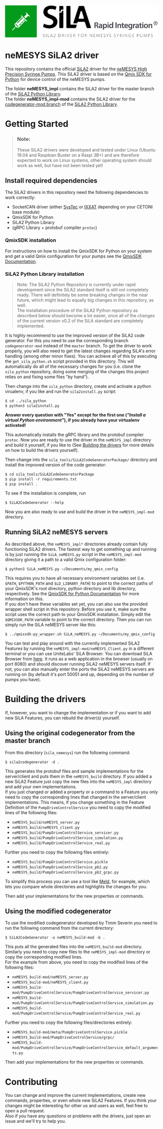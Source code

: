 ![neMESYS SiLA2 Logo](doc/sila_nemesys_logo.png) 

# neMESYS SiLA2 driver
This repository contains the official [SiLA2](https://sila-standard.com/) driver for the [neMESYS High Precision Syringe Pumps](https://www.cetoni.com/products/pumps). This SiLA2 driver is based on the [Qmix SDK for Python](https://github.com/CETONI-Software/qmixsdk-for-python) for device control of the neMESYS pumps.

The folder **neMESYS_impl** contains the SiLA2 driver for the master branch of the [SiLA2 Python Library](https://gitlab.com/SiLA2/sila_python).  
The folder **neMESYS_impl-mod** contains the SiLA2 driver for the 
[codegenerator-mod branch](https://gitlab.com/SiLA2/sila_python/tree/codegenerator-mod) of the 
[SiLA2 Python Library](https://gitlab.com/SiLA2/sila_python).

# Getting Started
> ### Note:
> These SiLA2 drivers were developed and tested under Linux (Ubuntu 19.04 and Raspbian Buster on a Raspi 3B+) and are therefore expected to work on Linux systems, other operating system should work as well, but have not been tested yet!

## Install required dependencies
The SiLA2 drivers in this repository need the following dependencies to work correctly:
* SocketCAN driver (either [SysTec](https://www.systec-electronic.com/en/company/support/device-driver/) or [IXXAT](https://www.ixxat.com/support/file-and-documents-download/drivers/socketcan-driver) depending on your CETONI base module)
* QmixSDK for Python
* SiLA2 Python Library
* (gRPC Library + protobuf compiler `protoc`)

### QmixSDK installation
For instructions on how to install the QmixSDK for Python on your system and get a valid Qmix configuration for your pumps see the [QmixSDK Documentation](https://www.cetoni.de/fileadmin/user_upload/Documents/Manuals/QmixSDK/index.html).

### SiLA2 Python Library installation
> Note: The SiLA2 Python Repository is currently under rapid development since the SiLA2 standard itself is still not completely ready. There will definitely be some breaking changes in the near future, which might lead to equally big changes in this repository, as well.  
> The installation procedure of the SiLA2 Python repository as described below should become a lot easier, once all of the changes of the current version v0.2 of the SiLA standard are completely implemented.

It is highly recommend to use the improved version of the SiLA2 code generator. For this you need to use the corresponding branch `codegenerator-mod` instead of the `master` branch. To get the driver to work properly, you will also need to get the latest changes regarding SiLA's error handling (among other minor fixes). You can achieve all of this by executing the `get_sila_python.sh` script provided in this directory. This will automatically do all of the necessary changes for you (i.e. clone the `sila_python` repository, doing some merging of the changes this project relies on and fixing some files "by hand").

Then change into the `sila_python` directory, create and activate a python virualenv, if you like and run the `sila2install.py` script:
```shell
$ cd ../sila_python
$ python3 sila2install.py
```
**Answer every question with "Yes" except for the first one (*"Install a virtual Python environment"*), if you already have your virtualenv activated!**

This automatically installs the gRPC library and the protobuf compiler `protoc`. Now you are ready to use the driver in the `neMESYS_impl` directory and build it yourself, if you like to (See [Building the drivers](#building-the-drivers) for more details on how to build the drivers yourself).  

Then change into the `sila_tools/SiLA2CodeGeneratorPackage/` directory and install the improved version of the code generator:
```shell
$ cd sila_tools/SiLA2CodeGeneratorPackage
$ pip install -r requirements.txt
$ pip install .
```
To see if the installation is complete, run 
```shell
$ SiLA2CodeGenerator --help
```
Now you are also ready to use and build the driver in the `neMESYS_impl-mod` directory.

## Running SiLA2 neMESYS servers
As described above, the `neMESYS_impl*` directories already contain fully functioning SiLA2 drivers. The fastest way to get something up and running is by just running the `SiLA_neMESYS.py` script in the `neMESYS_impl-mod` directory giving it a path to a valid Qmix configuration folder:
```shell
$ python3 SiLA_neMESYS.py ~/Documents/my_qmix_config
```
This requires you to have all necessary environment variables set (i.e. `$PATH`, `$PYTHON_PATH` and `$LD_LIBRARY_PATH`) to point to the correct paths of your QmixSDK's root directory, python directory and lib directory, respectively. See the [QmixSDK for Python Documentation](https://www.cetoni.de/fileadmin/user_upload/Documents/Manuals/QmixSDK/QmixSDK_Python.html) for more information on this.  
If you don't have these variables set yet, you can also use the provided wrapper shell script in this repository. Before you use it, make sure the script uses the correct path to your QmixSDK installation. Simply edit the `$QMIXSDK_PATH` variable to point to the correct directory. Then you can run simply run the SiLA neMESYS server like this:
```shell
$ ../qmixsdk-py_wrapper.sh SiLA_neMESYS.py ~/Documents/my_qmix_config
```

You can test and play around with the currently implemented SiLA2 Features by running the `neMESYS_impl-mod/neMESYS_Client.py` in a different terminal or you can use UniteLabs' SiLA Browser. You can download SiLA Browser from [here](http://www.unitelabs.ch/technology/plug-and-play/try-it-out). It runs as a web application in the browser (usually on port 8080) and should discover running SiLA2 neMESYS servers itself. If not, you can also manually enter the ports the SiLA2 neMESYS servers are running on (by default it's port 50051 and up, depending on the number of pumps you have).

# Building the drivers
If, however, you want to change the implementation or if you want to add new SiLA Features, you can rebuild the driver(s) yourself.

## Using the original codegenerator from the master branch
From this directory (`sila_nemesys`) run the following command:
```shell
$ sila2codegenerator -d .
```
This generates the protobuf files and sample implementations for the server/client and puts them in the `neMESYS_build` directory. If you added a new SiLA2 Feature just copy the new files into the `neMESYS_impl` directory and add your own implementations.  
If you just changed or added a property or a command to a Feature you only need to copy the corresponding lines that changed in the server/client implementations. This means, if you change something in the Feature Definition of the `PumpDriveControlService` you need to copy the modified lines of the following files:
* `neMESYS_build/neMESYS_server.py`
* `neMESYS_build/neMESYS_client.py`
* `neMESYS_build/PumpDriveControlService_servicer.py`
* `neMESYS_build/PumpDriveControlService_simulation.py`
* `neMESYS_build/PumpDriveControlService_real.py`

Further you need to copy the following files entirely:
* `neMESYS_build/PumpDriveControlService.pickle`
* `neMESYS_build/PumpDriveControlService_pb2.py`
* `neMESYS_build/PumpDriveControlService_pb2_grpc.py`

To simplify this process you can use a tool like [Meld](https://meldmerge.org/), for example, which lets you compare whole directories and highlights the changes for you.

Then add your implementations for the new properties or commands.

## Using the modified codegenerator
To use the modified codegenerator developed by Timm Severin you need to run the following command from the current directory:
```shell
$ SiLA2CodeGenerator -o neMESYS_build-mod -b .
```
This puts all the generated files into the `neMESYS_build-mod` directory. Similarly you need to copy new files to the `neMESYS_impl-mod` directory or copy the corresponding modfied lines.  
For the example from above, you need to copy the modified lines of the following files:
* `neMESYS_build-mod/neMESYS_server.py`
* `neMESYS_build-mod/neMESYS_client.py`
* `neMESYS_build-mod/PumpDriveControlService/PumpDriveControlService_servicer.py`
* `neMESYS_build-mod/PumpDriveControlService/PumpDriveControlService_simulation.py`
* `neMESYS_build-mod/PumpDriveControlService/PumpDriveControlService_real.py`

Further you need to copy the following files/directories entirely:
* `neMESYS_build-mod/meta/PumpDriveControlService.pickle`
* `neMESYS_build-mod/PumpDriveControlService/grpc/`
* `neMESYS_build-mod/PumpDriveControlService/PumpDriveControlService_default_arguments.py`

Then add your implementations for the new properties or commands.

# Contributing
You can change and improve the current implementations, create new commands, properties, or even whole new SiLA2 Features. If you think your changes might be interesting for other us and users as well, feel free to open a pull request.  
Also if you have any questions or problems with the drivers, just open an issue and we'll try to help you.
